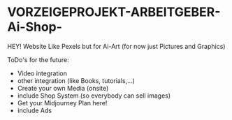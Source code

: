 # VORZEIGEPROJEKT-ARBEITGEBER-Ai-Shop-

HEY!
Website Like Pexels but for Ai-Art 
(for now just Pictures and Graphics)

ToDo's for the future:
- Video integration
- other integration (like Books,
  tutorials,...)
- Create your own Media (onsite)
- include Shop System (so everybody
  can sell images)
- Get your Midjourney Plan here!
- include Ads


